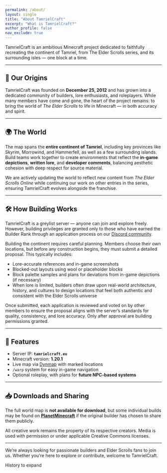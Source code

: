 ```yaml
---
permalink: /about/
layout: single
title: "About TamrielCraft"
excerpt: "What is TamrielCraft?"
author_profile: false
nav_exclude: true
---
```


TamrielCraft is an ambitious Minecraft project dedicated to faithfully recreating the continent of Tamriel, from The Elder Scrolls series, and its surrounding isles — one block at a time.

---

## 📜 Our Origins

TamrielCraft was founded on **December 25, 2012** and has grown into a dedicated community of builders, lore enthusiasts, and roleplayers. While many members have come and gone, the heart of the project remains: to bring the world of *The Elder Scrolls* to life in Minecraft — in both accuracy and spirit.

---

## 🌍 The World

The map spans the **entire continent of Tamriel**, including key provinces like Skyrim, Morrowind, and Hammerfell, as well as a few surrounding islands. Build teams work together to create environments that reflect the **in-game depictions**, **written lore**, and **developer comments**, balancing aesthetic cohesion with deep respect for source material.

We are actively updating the world to reflect new content from *The Elder Scrolls Online* while continuing our work on other entries in the series, ensuring TamrielCraft evolves alongside the franchise.

---

## 🛠️ How Building Works

TamrielCraft is a greylist server — anyone can join and explore freely. However, building privileges are granted only to those who have earned the Builder Rank through an application process on our [Discord community](https://discord.gg/ApShrYn).

Building the continent requires careful planning. Members choose their own locations, but before any construction begins, they must submit a detailed proposal. This typically includes:

- Lore-accurate references and in-game screenshots
- Blocked-out layouts using wool or placeholder blocks
- Block palette samples and plans for deviations from in-game depictions (if necessary)
- When lore is limited, builders often draw upon real-world architecture, history, and cultures to design locations that feel both authentic and consistent with the Elder Scrolls universe

Once submitted, each application is reviewed and voted on by other members to ensure the proposal aligns with the server’s standards for quality, consistency, and lore accuracy. Only after approval are building permissions granted. 

---

## 🧭 Features

- Server IP: **`tamrielcraft.eu`**
- Minecraft version: **1.20.1**
- Live map via [Dynmap](https://map.tamrielcraft.eu/) with marked locations
- `/warp` system for easy in-game navigation
- Optional roleplay, with plans for **future NPC-based systems**

---

## 📥 Downloads and Sharing

The full world map is **not available for download**, but some individual builds may be found on **[PlanetMinecraft](https://www.planetminecraft.com/)** if the original builder has chosen to share them publicly.

All creative work remains the property of its respective creators. Media is used with permission or under applicable Creative Commons licenses.

---

We’re always looking for passionate builders and Elder Scrolls fans to join us. Whether you're here to explore or contribute, welcome to TamrielCraft.


<!--> History to expand
